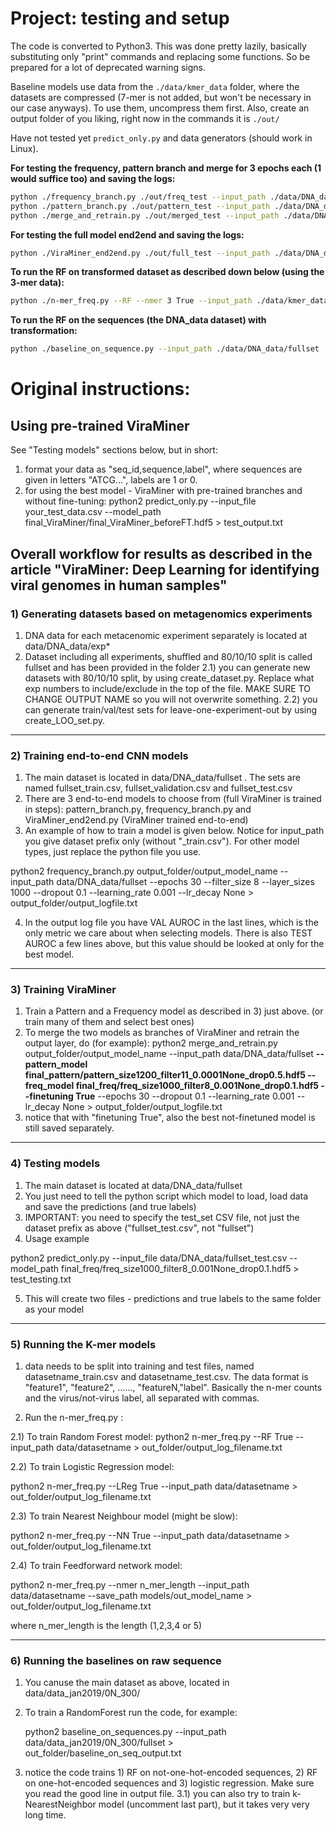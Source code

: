 # Project: testing and setup

The code is converted to Python3. This was done pretty lazily, basically substituting only "print" commands and replacing some functions. So be prepared for a lot of deprecated warning signs.

Baseline models use data from the `./data/kmer_data` folder, where the datasets are compressed (7-mer is not added, but won't be necessary in our case anyways). To use them, uncompress them first. Also, create an output folder of you liking, right now in the commands it is `./out/`

Have not tested yet `predict_only.py` and data generators (should work in Linux).

**For testing the frequency, pattern branch and merge for 3 epochs each (1 would suffice too) and saving the logs:**

```bash
python ./frequency_branch.py ./out/freq_test --input_path ./data/DNA_data/fullset --epochs 3 --filter_size 8 --layer_sizes 1000 --dropout 0.1 --learning_rate 0.001 --lr_decay None | tee -a ./out/freq_log.txt
python ./pattern_branch.py ./out/pattern_test --input_path ./data/DNA_data/fullset --epochs 3 --filter_size 8 --layer_sizes 1000 --dropout 0.1 --learning_rate 0.001 --lr_decay None | tee -a ./out/pattern_log.txt
python ./merge_and_retrain.py ./out/merged_test --input_path ./data/DNA_data/fullset --freq_model ./out/freq_test.hdf5 --pattern_model ./out/pattern_test.hdf5 --epochs 3 --dropout 0.1 --learning_rate 0.001 --lr_decay None | tee -a ./out/merged_log.txt
```

**For testing the full model end2end and saving the logs:**

```bash
python ./ViraMiner_end2end.py ./out/full_test --input_path ./data/DNA_data/fullset --epochs 3 --dropout 0.1 --learning_rate 0.001 --lr_decay None | tee -a ./out/full_log.txt
```

**To run the RF on transformed dataset as described down below (using the 3-mer data):**

```bash
python ./n-mer_freq.py --RF --nmer 3 True --input_path ./data/kmer_data/300_0N_3k --save_path ./out/rf_model | tee -a out/rf_log.txt 
```

**To run the RF on the sequences (the DNA_data dataset) with transformation:**

```bash
python ./baseline_on_sequence.py --input_path ./data/DNA_data/fullset | tee -a out/rf_seq_log.txt 
```

# Original instructions:

## Using pre-trained ViraMiner
See "Testing models" sections below, but in short:
1) format your data as "seq_id,sequence,label", where sequences are given in letters "ATCG...", labels are 1 or 0.
2) for using the best model - ViraMiner with pre-trained branches and without fine-tuning:
   python2 predict_only.py --input_file your_test_data.csv --model_path final_ViraMiner/final_ViraMiner_beforeFT.hdf5 > test_output.txt


## Overall workflow for results as described in the article "ViraMiner: Deep Learning for identifying viral genomes in human samples"

### 1) Generating datasets based on metagenomics experiments

1) DNA data for each metacenomic experiment separately is located at data/DNA_data/exp*
2) Dataset including all experiments, shuffled and 80/10/10 split is called fullset and has been provided in the folder
2.1) you can generate new datasets with 80/10/10 split, by using create_dataset.py. Replace what exp numbers to include/exclude in the top of the file. 
   MAKE SURE TO CHANGE OUTPUT NAME so you will not overwrite something.
2.2) you can generate train/val/test sets for leave-one-experiment-out by using create_LOO_set.py. 

---
### 2) Training end-to-end CNN models

1) The main dataset is located in data/DNA_data/fullset . The sets are named fullset_train.csv, fullset_validation.csv and fullset_test.csv
2) There are 3 end-to-end models to choose from (full ViraMiner is trained in steps): pattern_branch.py, frequency_branch.py and ViraMiner_end2end.py (ViraMiner trained end-to-end)
3) An example of how to train a model is given below. Notice for input_path you give dataset prefix only (without "_train.csv"). For other model types, just replace the python file you use.

python2 frequency_branch.py output_folder/output_model_name --input_path data/DNA_data/fullset --epochs 30 --filter_size 8 --layer_sizes 1000 --dropout 0.1 --learning_rate 0.001 --lr_decay None > output_folder/output_logfile.txt

4) In the output log file you have VAL AUROC in the last lines, which is the only metric we care about when selecting models. There is also TEST AUROC a few lines above, but this value should be looked at only for the best model. 

---
### 3) Training ViraMiner
1) Train a Pattern and a Frequency model as described in 3) just above. (or train many of them and select best ones)
2) To merge the two models as branches of ViraMiner and retrain the output layer, do (for example):
  python2 merge_and_retrain.py output_folder/output_model_name --input_path data/DNA_data/fullset **--pattern_model final_pattern/pattern_size1200_filter11_0.0001None_drop0.5.hdf5 --freq_model final_freq/freq_size1000_filter8_0.001None_drop0.1.hdf5 --finetuning True** --epochs 30 --dropout 0.1 --learning_rate 0.001 --lr_decay None > output_folder/output_logfile.txt
3) notice that with "finetuning True", also the best not-finetuned model is still saved separately.
   

---
### 4) Testing models

1) The main dataset is located at data/DNA_data/fullset
2) You just need to tell the python script which model to load, load data and save the predictions (and true labels)
3) IMPORTANT: you need to specify the test_set CSV file, not just the dataset prefix as above ("fullset_test.csv", not "fullset")
4) Usage example 

python2 predict_only.py --input_file data/DNA_data/fullset_test.csv --model_path final_freq/freq_size1000_filter8_0.001None_drop0.1.hdf5 > test_testing.txt

5) This will create two files - predictions and true labels to the same folder as your model

---
### 5) Running the K-mer models

1) data needs to be split into training and test files, named datasetname_train.csv and datasetname_test.csv.
   The data format is "feature1", "feature2", ......, "featureN,"label". Basically the n-mer counts and the virus/not-virus label, all separated 
   with commas. 

2) Run the n-mer_freq.py :

2.1) To train Random Forest model:
   python2 n-mer_freq.py --RF True --input_path data/datasetname > out_folder/output_log_filename.txt 

2.2) To train Logistic Regression model:

   python2 n-mer_freq.py --LReg True --input_path data/datasetname > out_folder/output_log_filename.txt 

2.3) To train Nearest Neighbour model (might be slow):

   python2 n-mer_freq.py --NN True --input_path data/datasetname > out_folder/output_log_filename.txt 


2.4) To train Feedforward network model:

   python2 n-mer_freq.py --nmer n_mer_length --input_path data/datasetname --save_path models/out_model_name > out_folder/output_log_filename.txt 

   where n_mer_length is the length (1,2,3,4 or 5)

---
### 6) Running the baselines on raw sequence

1) You canuse the main dataset as above, located in data/data_jan2019/0N_300/

2) To train a RandomForest run the code, for example:

   python2 baseline_on_sequences.py --input_path data/data_jan2019/0N_300/fullset > out_folder/baseline_on_seq_output.txt 

3) notice the code trains 1) RF on not-one-hot-encoded sequences, 2) RF on one-hot-encoded sequences and 3) logistic regression. Make sure you read the good line in output file.
3.1) you can also try to train k-NearestNeighbor model (uncomment last part), but it takes very very long time.







